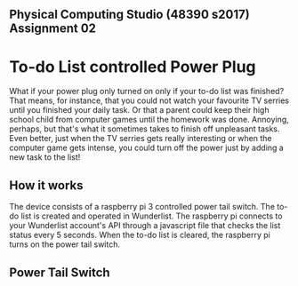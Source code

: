 ## Physical Computing Studio (48390 s2017) Assignment 02

# To-do List controlled Power Plug

What if your power plug only turned on only if your to-do list was finished? That means, for instance, that you could not watch your favourite TV serries until you finished your daily task. Or that a parent could keep their high school child from computer games until the homework was done. Annoying, perhaps, but that's what it sometimes takes to finish off unpleasant tasks. Even better, just when the TV serries gets really interesting or when the computer game gets intense, you could turn off the power just by adding a new task to the list!

## How it works

The device consists of a raspberry pi 3 controlled power tail switch. The to-do list is created and operated in Wunderlist. The raspberry pi connects to your Wunderlist account's API through a javascript file that checks the list status every 5 seconds. When the to-do list is cleared, the raspberry pi turns on the power tail switch.

## Power Tail Switch

